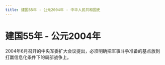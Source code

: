 ```yaml
---
title: 建国55年 - 公元2004年 - 中华人民共和国史
---
```


# 建国55年 - 公元2004年

2004年6月召开的中央军委扩大会议提出，必须明确把军事斗争准备的基点放到打赢信息化条件下的局部战争上。